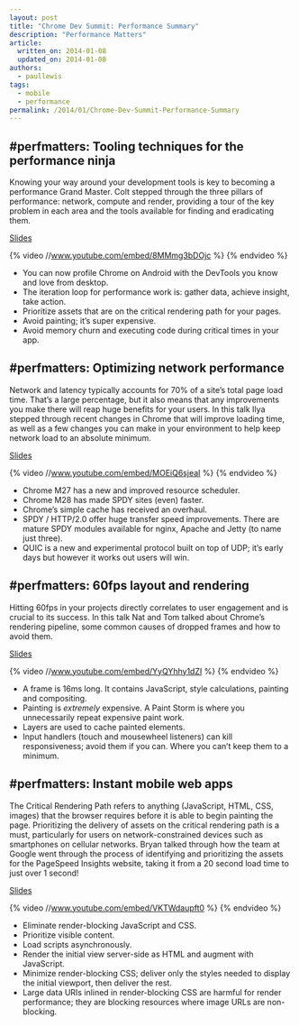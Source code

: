 ```yaml
---
layout: post
title: "Chrome Dev Summit: Performance Summary"
description: "Performance Matters"
article:
  written_on: 2014-01-08
  updated_on: 2014-01-08
authors:
  - paullewis
tags:
  - mobile
  - performance
permalink: /2014/01/Chrome-Dev-Summit-Performance-Summary
---
```

 <h2>#perfmatters: Tooling techniques for the performance ninja</h2>

Knowing your way around your development tools is key to becoming a performance Grand Master. Colt stepped through the three pillars of performance: network, compute and render, providing a tour of the key problem in each area and the tools available for finding and eradicating them.

[Slides](https://docs.google.com/a/google.com/presentation/d/1Aa9dn8S4su_8mrm8Pb3CDlWvrWiJU_3AB6HKp3zaJUs/edit)

{% video //www.youtube.com/embed/8MMmg3bDOjc %} {% endvideo %}

+ You can now profile Chrome on Android with the DevTools you know and love from desktop.
+ The iteration loop for performance work is: gather data, achieve insight, take action.
+ Prioritize assets that are on the critical rendering path for your pages.
+ Avoid painting; it’s super expensive.
+ Avoid memory churn and executing code during critical times in your app.

<h2>#perfmatters: Optimizing network performance</h2>

Network and latency typically accounts for 70% of a site’s total page load time. That’s a large percentage, but it also means that any improvements you make there will reap huge benefits for your users. In this talk Ilya stepped through recent changes in Chrome that will improve loading time, as well as a few changes you can make in your environment to help keep network load to an absolute minimum.

[Slides](http://bit.ly/cds-network)

{% video //www.youtube.com/embed/MOEiQ6sjeaI %} {% endvideo %}

+ Chrome M27 has a new and improved resource scheduler.
+ Chrome M28 has made SPDY sites (even) faster.
+ Chrome’s simple cache has received an overhaul.
+ SPDY / HTTP/2.0 offer huge transfer speed improvements. There are mature SPDY modules available for nginx, Apache and Jetty (to name just three).
+ QUIC is a new and experimental protocol built on top of UDP; it’s early days but however it works out users will win.


<h2>#perfmatters: 60fps layout and rendering</h2>

Hitting 60fps in your projects directly correlates to user engagement and is crucial to its success. In this talk Nat and Tom talked about Chrome’s rendering pipeline, some common causes of dropped frames and how to avoid them.

[Slides](https://docs.google.com/a/google.com/presentation/d/1CH8ifryioHDLT1Oryyy8amusUmq2FytpCPCpk0G3E4o/edit#slide=id.g175f55166_010)

{% video //www.youtube.com/embed/YyQYhhy1dZI %} {% endvideo %}

+ A frame is 16ms long. It contains JavaScript, style calculations, painting and compositing.
+ Painting is _extremely_ expensive. A Paint Storm is where you unnecessarily repeat expensive paint work.
+ Layers are used to cache painted elements.
+ Input handlers (touch and mousewheel listeners) can kill responsiveness; avoid them if you can. Where you can’t keep them to a minimum.

<h2>#perfmatters: Instant mobile web apps</h2>

The Critical Rendering Path refers to anything (JavaScript, HTML, CSS, images) that the browser requires before it is able to begin painting the page. Prioritizing the delivery of assets on the critical rendering path is a must, particularly for users on network-constrained devices such as smartphones on cellular networks. Bryan talked through how the team at Google went through the process of identifying and prioritizing the assets for the PageSpeed Insights website, taking it from a 20 second load time to just over 1 second!

[Slides](https://docs.google.com/a/google.com/presentation/d/1z49qp03iXAJIkbXaMtCmWW_Pnnq-MzXGW139Xw8-paM/edit#slide=id.g1764b26cd_043)

{% video //www.youtube.com/embed/VKTWdaupft0 %} {% endvideo %}

+ Eliminate render-blocking JavaScript and CSS.
+ Prioritize visible content.
+ Load scripts asynchronously.
+ Render the initial view server-side as HTML and augment with JavaScript.
+ Minimize render-blocking CSS; deliver only the styles needed to display the initial viewport, then deliver the rest.
+ Large data URIs inlined in render-blocking CSS are harmful for render performance; they are blocking resources where image URLs are non-blocking.
